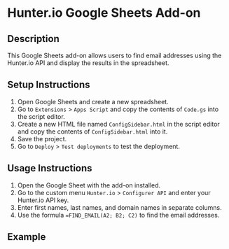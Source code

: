 # Hunter.io Google Sheets Add-on

## Description
This Google Sheets add-on allows users to find email addresses using the Hunter.io API and display the results in the spreadsheet.

## Setup Instructions
1. Open Google Sheets and create a new spreadsheet.
2. Go to `Extensions` > `Apps Script` and copy the contents of `Code.gs` into the script editor.
3. Create a new HTML file named `ConfigSidebar.html` in the script editor and copy the contents of `ConfigSidebar.html` into it.
4. Save the project.
5. Go to `Deploy` > `Test deployments` to test the deployment.

## Usage Instructions
1. Open the Google Sheet with the add-on installed.
2. Go to the custom menu `Hunter.io` > `Configurer API` and enter your Hunter.io API key.
3. Enter first names, last names, and domain names in separate columns.
4. Use the formula `=FIND_EMAIL(A2; B2; C2)` to find the email addresses.

## Example
